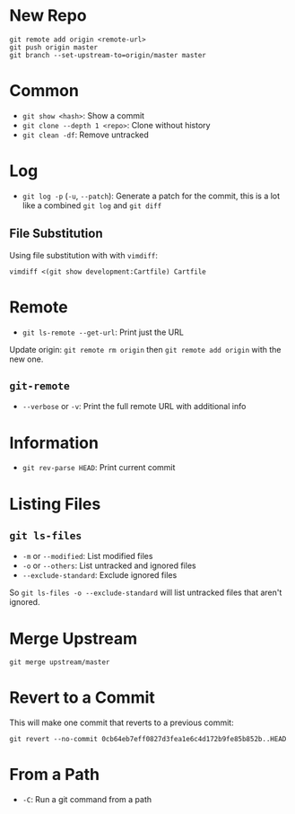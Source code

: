 # New Repo

    git remote add origin <remote-url>
    git push origin master
    git branch --set-upstream-to=origin/master master

# Common

- `git show <hash>`: Show a commit
- `git clone --depth 1 <repo>`: Clone without history
- `git clean -df`: Remove untracked

# Log

- `git log -p` (`-u`, `--patch`): Generate a patch for the commit, this is a lot like a combined `git log` and `git diff`

## File Substitution

Using file substitution with with `vimdiff`:

    vimdiff <(git show development:Cartfile) Cartfile

# Remote

- `git ls-remote --get-url`: Print just the URL

Update origin: `git remote rm origin` then `git remote add origin` with the new one.

## `git-remote`

- `--verbose` or `-v`: Print the full remote URL with additional info


# Information

- `git rev-parse HEAD`: Print current commit

# Listing Files

## `git ls-files`

- `-m` or `--modified`: List modified files
- `-o` or `--others`: List untracked and ignored files
- `--exclude-standard`: Exclude ignored files

So `git ls-files -o --exclude-standard` will list untracked files that aren't ignored.

# Merge Upstream

    git merge upstream/master

# Revert to a Commit

This will make one commit that reverts to a previous commit:

    git revert --no-commit 0cb64eb7eff0827d3fea1e6c4d172b9fe85b852b..HEAD

# From a Path

- `-C`: Run a git command from a path
